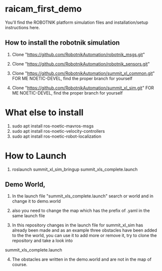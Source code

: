 # raicam_first_demo
You'll find the ROBOTNIK platform simulation files and installation/setup instructions here.

## How to install the robotnik simulation 

1. Clone "https://github.com/RobotnikAutomation/robotnik_msgs.git"

2. Clone "https://github.com/RobotnikAutomation/robotnik_sensors.git"

3. Clone "https://github.com/RobotnikAutomation/summit_xl_common.git" FOR ME NOETIC-DEVEL, find the proper branch for yourself

4. Clone "https://github.com/RobotnikAutomation/summit_xl_sim.git" FOR ME NOETIC-DEVEL, find the proper branch for yourself

# What else to install
1. sudo apt install ros-noetic-mavros-msgs
2. sudo apt install ros-noetic-velocity-controllers
3. sudo apt install ros-noetic-robot-localization


# How to Launch

1. roslaunch summit_xl_sim_bringup summit_xls_complete.launch

## Demo World, 

1. In the launch file "summit_xls_complete.launch" search  or world and in change it to demo.world

2. also you need to change the map which has the prefix of .yaml in the same launch file

3. In this repository changes in the launch file for summit_xl_sim has already been made and as an example three obstacles have been added to the the world, you can use it to add more or remove it, try to clone the repository and take a look into 

summit_xls_complete.launch

4. The obstacles are written in the demo.world and are not in the map of course.







